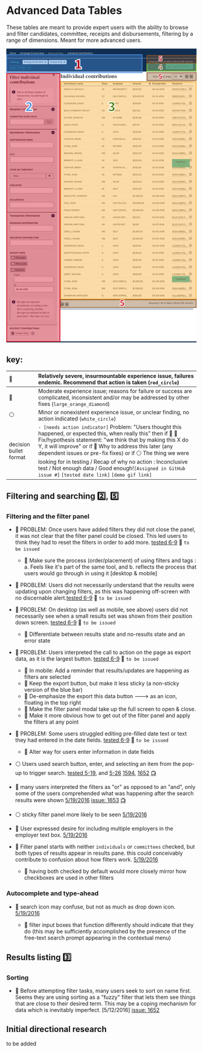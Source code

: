 # Advanced Data Tables

These tables are meant to provide expert users with the ability to browse and filter candidates, committee, receipts and disbursements, filtering by a range of dimensions. Meant for more advanced users.

![Image of data tables](assets/advanced-data-tables-key.png)

## key:

:red_circle:           | Relatively severe, insurmountable experience issue, failures endemic. Recommend that action is taken (`red_circle`)
:--------------------- | :-------------------------------------------------------------------------------------------------------------------------------------------------------------------------------------------------------------------------------------------------------------------------------------------------------------------------------------------------------------------------------------------------------------------------------------------------------------------------------------------------------------------------------------
:large_orange_diamond: | Moderate experience issue; reasons for failure or success are complicated, inconsistent and/or may be addressed by other fixes (`large_orange_diamond`)
:white_circle:         | Minor or nonexistent experience issue, or unclear finding, no action indicated (`white_circle`)
decision bullet format | `- [needs action indicator]` Problem: "Users thought this happened, or expected this, when really this" then if :red_circle: :wrench: Fix/hypothesis statement: "we think that by making this X do Y, it will improve" or if :large_orange_diamond: Why to address this later (any dependent issues or pre-fix fixes) or if :white_circle: The thing we were looking for in testing / Recap of why no action : Inconclusive test / Not enough data / Good enough!`[Assigned in GitHub issue #]` `[tested date link]` `[demo gif link]`

## Filtering and searching :two:, :five:

### Filtering and the filter panel

- :red_circle: PROBLEM: Once users have added filters they did not close the panel, it was not clear that the filter panel could be closed. This led users to think they had to reset the filters in order to add more. [tested 6-9](https://github.com/18F/FEC/blob/master/test_scripts/2016-6-9.md) :construction: `to be issued`

  - :wrench: Make sure the process (order/placement) of using filters and tags : a. Feels like it's part of the same tool, and b. reflects the process that users would go through in using it [desktop & mobile]

- :red_circle: PROBLEM: Users did not necessarily understand that the results were updating upon changing filters, as this was happening off-screen with no discernable alert.[tested 6-9](https://github.com/18F/FEC/blob/master/test_scripts/2016-6-9.md) :construction: `to be issued`

- :red_circle: PROBLEM: On desktop (as well as mobile, see above) users did not necessarily see when a small results set was shown from their position down screen. [tested 6-9](https://github.com/18F/FEC/blob/master/test_scripts/2016-6-9.md) :construction: `to be issued`

  - :wrench: Differentiate between results state and no-results state and an error state

- :red_circle: PROBLEM: Users interpreted the call to action on the page as export data, as it is the largest button. [tested 6-9](https://github.com/18F/FEC/blob/master/test_scripts/2016-6-9.md) :construction: `to be issued`

  - :wrench: In mobile: Add a reminder that results/updates are happening as filters are selected
  - :wrench: Keep the export button, but make it less sticky (a non-sticky version of the blue bar)
  - :wrench: De-emphasize the export this data button ---> as an icon, floating in the top right
  - :wrench: Make the filter panel modal take up the full screen to open & close.
  - :wrench: Make it more obvious how to get out of the filter panel and apply the filters at any point

- :large_orange_diamond: PROBLEM: Some users struggled editing pre-filled date text or text they had entered in the date fields. [tested 6-9](https://github.com/18F/FEC/blob/master/test_scripts/2016-6-9.md) :construction: `to be issued`

  - :wrench: Alter way for users enter information in date fields

- :white_circle: Users used search button, enter, and selecting an item from the pop-up to trigger search. [tested 5-19](https://github.com/18F/FEC/blob/master/test_scripts/2016-5-19.md), and [5-26](https://github.com/18F/FEC/blob/master/test_scripts/2016-5-26.md) [1594](https://github.com/18F/openFEC/issues/1594), [1652](https://github.com/18F/openFEC/issues/1652) [:tv:](assets/right_to_rise.gif)

- :red_circle: many users interpreted the filters as "or" as opposed to an "and", only some of the users comprehended what was happening after the search results were shown [5/19/2016](https://github.com/18F/FEC/blob/master/test_scripts/2016-5-19.md) [issue: 1653](https://github.com/18F/openFEC/issues/1653) [:tv:](assets/gates-sample.gif)

- :white_circle: sticky filter panel more likely to be seen [5/19/2016](https://github.com/18F/FEC/blob/master/test_scripts/2016-5-19.md)

- :large_orange_diamond: User expressed desire for including multiple employers in the employer text box. [5/19/2016](https://github.com/18F/FEC/blob/master/test_scripts/2016-5-19.md)

- :large_orange_diamond: Filter panel starts with neither `individuals` or `committees` checked, but both types of results appear in results pane. this could conceivably contribute to confusion about how filters work. [5/19/2016](https://github.com/18F/FEC/blob/master/test_scripts/2016-5-19.md)

  - :wrench: having both checked by default would more closely mirror how checkboxes are used in other filters

### Autocomplete and type-ahead

- :large_orange_diamond: search icon may confuse, but not as much as drop down icon. [5/19/2016](https://github.com/18F/FEC/blob/master/test_scripts/2016-5-19.md)

  - :wrench: filter input boxes that function differently should indicate that they do (this may be sufficiently accomplished by the presence of the free-text search prompt appearing in the contextual menu)

## Results listing :three:

### Sorting

- :large_orange_diamond: Before attempting filter tasks, many users seek to sort on name first. Seems they are using sorting as a "fuzzy" filter that lets them see things that are close to their desired term. This may be a coping mechanism for data which is inevitably imperfect. [5/12/2016] [issue: 1652](https://github.com/18F/openFEC/issues/1652)

## Initial directional research

to be added
